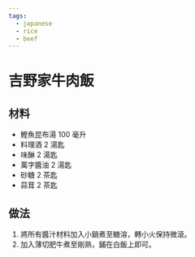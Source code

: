 ```yaml
---
tags:
  - japanese
  - rice
  - beef
---
```


# 吉野家牛肉飯

## 材料
- 鰹魚昆布湯 100 毫升
- 料理酒 2 湯匙
- 味醂 2 湯匙
- 萬字醬油 2 湯匙
- 砂糖 2 茶匙
- 蒜茸 2 茶匙

## 做法
1. 將所有醬汁材料加入小鍋煮至糖溶，轉小火保持微滾。
2. 加入薄切肥牛煮至剛熟，鋪在白飯上即可。

